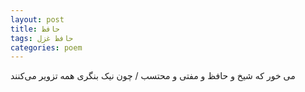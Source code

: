 ```yaml
---
layout: post
title: حافظ
tags: حافظ غزل
categories: poem
---
```


می خور که شیخ و حافظ و مفتی و محتسب / چون نیک بنگری همه تزویر می‌کنند